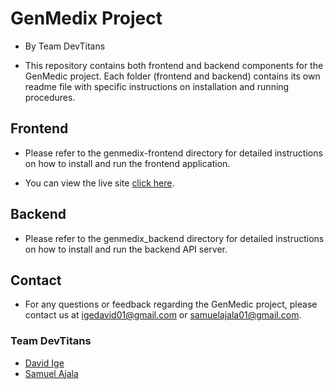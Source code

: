 # GenMedix Project
- By Team DevTitans

- This repository contains both frontend and backend components for the GenMedic project. Each folder (frontend and backend) contains its own readme file with specific instructions on installation and running procedures.

## Frontend
- Please refer to the genmedix-frontend directory for detailed instructions on how to install and run the frontend application.

- You can view the live site [click here](https://genmedix.vercel.app).

## Backend
- Please refer to the genmedix_backend directory for detailed instructions on how to install and run the backend API server.

## Contact
- For any questions or feedback regarding the GenMedic project, please contact us at igedavid01@gmail.com or samuelajala01@gmail.com.

### Team DevTitans
- [David Ige](!https://github.com/defdave)
- [Samuel Ajala](https://github.com/samuelajala01)